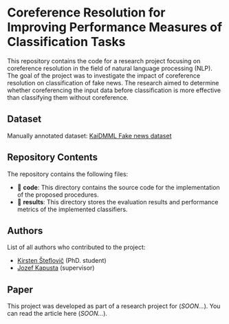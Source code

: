 # Coreference Resolution for Improving Performance Measures of Classification Tasks

This repository contains the code for a research project focusing on coreference resolution in the field of natural language processing (NLP). The goal of the project was to investigate the impact of coreference resolution on classification of fake news. The research aimed to determine whether coreferencing the input data before classification is more effective than classifying them without coreference.

## Dataset
Manually annotated dataset: [KaiDMML Fake news dataset](https://github.com/KaiDMML/FakeNewsNet)

## Repository Contents
The repository contains the following files:

- 📁 **code**: This directory contains the source code for the implementation of the proposed procedures.
- 📁 **results**: This directory stores the evaluation results and performance metrics of the implemented classifiers.

## Authors
List of all authors who contributed to the project:
- [Kirsten Šteflovič](https://github.com/ksteflovic) (PhD. student)
- [Jozef Kapusta](https://github.com/jozefkapusta) (supervisor)

## Paper
This project was developed as part of a research project for (*SOON...*). You can read the article here (*SOON...*).
